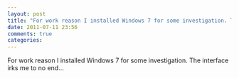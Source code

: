 ```yaml
---
layout: post
title: "For work reason I installed Windows 7 for some investigation. The interface irks me to no end…"
date: 2011-07-11 23:56
comments: true
categories: 
---
```


For work reason I installed Windows 7 for some investigation. The interface irks me to no end…


